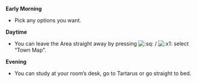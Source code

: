 **Early Morning**

- Pick any options you want.

**Daytime**

- You can leave the Area straight away by pressing ![:sq:](/assets/square.png) / ![:x1:](/assets/x1.png) select “Town Map”.

**Evening**

- You can study at your room’s desk, go to Tartarus or go straight to bed.
